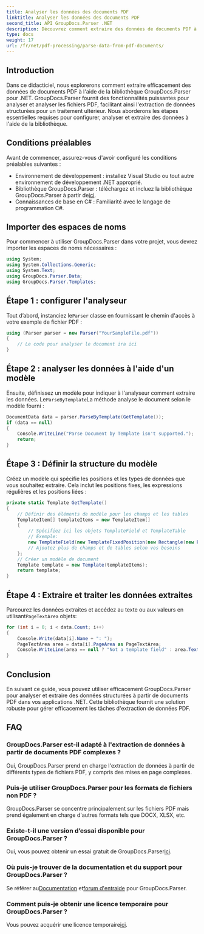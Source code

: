 ```yaml
---
title: Analyser les données des documents PDF
linktitle: Analyser les données des documents PDF
second_title: API GroupDocs.Parser .NET
description: Découvrez comment extraire des données de documents PDF à l'aide de GroupDocs.Parser pour .NET. Suivez notre guide étape par étape pour analyser et traiter efficacement les fichiers PDF.
type: docs
weight: 17
url: /fr/net/pdf-processing/parse-data-from-pdf-documents/
---
```

## Introduction
Dans ce didacticiel, nous explorerons comment extraire efficacement des données de documents PDF à l'aide de la bibliothèque GroupDocs.Parser pour .NET. GroupDocs.Parser fournit des fonctionnalités puissantes pour analyser et analyser les fichiers PDF, facilitant ainsi l'extraction de données structurées pour un traitement ultérieur. Nous aborderons les étapes essentielles requises pour configurer, analyser et extraire des données à l'aide de la bibliothèque.
## Conditions préalables
Avant de commencer, assurez-vous d'avoir configuré les conditions préalables suivantes :
- Environnement de développement : installez Visual Studio ou tout autre environnement de développement .NET approprié.
-  Bibliothèque GroupDocs.Parser : téléchargez et incluez la bibliothèque GroupDocs.Parser à partir de[ici](https://releases.groupdocs.com/parser/net/).
- Connaissances de base en C# : Familiarité avec le langage de programmation C#.

## Importer des espaces de noms
Pour commencer à utiliser GroupDocs.Parser dans votre projet, vous devrez importer les espaces de noms nécessaires :
```csharp
using System;
using System.Collections.Generic;
using System.Text;
using GroupDocs.Parser.Data;
using GroupDocs.Parser.Templates;
```
## Étape 1 : configurer l'analyseur
 Tout d’abord, instanciez le`Parser` classe en fournissant le chemin d'accès à votre exemple de fichier PDF :
```csharp
using (Parser parser = new Parser("YourSampleFile.pdf"))
{
    // Le code pour analyser le document ira ici
}
```
## Étape 2 : analyser les données à l'aide d'un modèle
 Ensuite, définissez un modèle pour indiquer à l'analyseur comment extraire les données. Le`ParseByTemplate`La méthode analyse le document selon le modèle fourni :
```csharp
DocumentData data = parser.ParseByTemplate(GetTemplate());
if (data == null)
{
    Console.WriteLine("Parse Document by Template isn't supported.");
    return;
}
```
## Étape 3 : Définir la structure du modèle
Créez un modèle qui spécifie les positions et les types de données que vous souhaitez extraire. Cela inclut les positions fixes, les expressions régulières et les positions liées :
```csharp
private static Template GetTemplate()
{
    // Définir des éléments de modèle pour les champs et les tables
    TemplateItem[] templateItems = new TemplateItem[]
    {
        // Spécifiez ici les objets TemplateField et TemplateTable
        // Exemple:
        new TemplateField(new TemplateFixedPosition(new Rectangle(new Point(35, 135), new Size(100, 10))), "FromCompany"),
        // Ajoutez plus de champs et de tables selon vos besoins
    };
    // Créer un modèle de document
    Template template = new Template(templateItems);
    return template;
}
```
## Étape 4 : Extraire et traiter les données extraites
 Parcourez les données extraites et accédez au texte ou aux valeurs en utilisant`PageTextArea` objets:
```csharp
for (int i = 0; i < data.Count; i++)
{
    Console.Write(data[i].Name + ": ");
    PageTextArea area = data[i].PageArea as PageTextArea;
    Console.WriteLine(area == null ? "Not a template field" : area.Text);
}
```

## Conclusion
En suivant ce guide, vous pouvez utiliser efficacement GroupDocs.Parser pour analyser et extraire des données structurées à partir de documents PDF dans vos applications .NET. Cette bibliothèque fournit une solution robuste pour gérer efficacement les tâches d'extraction de données PDF.
## FAQ
### GroupDocs.Parser est-il adapté à l'extraction de données à partir de documents PDF complexes ?
Oui, GroupDocs.Parser prend en charge l'extraction de données à partir de différents types de fichiers PDF, y compris des mises en page complexes.
### Puis-je utiliser GroupDocs.Parser pour les formats de fichiers non PDF ?
GroupDocs.Parser se concentre principalement sur les fichiers PDF mais prend également en charge d'autres formats tels que DOCX, XLSX, etc.
### Existe-t-il une version d’essai disponible pour GroupDocs.Parser ?
 Oui, vous pouvez obtenir un essai gratuit de GroupDocs.Parser[ici](https://releases.groupdocs.com/).
### Où puis-je trouver de la documentation et du support pour GroupDocs.Parser ?
 Se référer au[Documentation](https://reference.groupdocs.com/parser/net/) et[forum d'entraide](https://forum.groupdocs.com/c/parser/17) pour GroupDocs.Parser.
### Comment puis-je obtenir une licence temporaire pour GroupDocs.Parser ?
 Vous pouvez acquérir une licence temporaire[ici](https://purchase.groupdocs.com/temporary-license/).